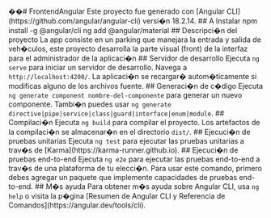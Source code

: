 ��#   F r o n t e n d A n g u l a r 
 
 
 
 E s t e   p r o y e c t o   f u e   g e n e r a d o   c o n   [ A n g u l a r   C L I ] ( h t t p s : / / g i t h u b . c o m / a n g u l a r / a n g u l a r - c l i )   v e r s i � n   1 8 . 2 . 1 4 . 
 
 
 
 # #   A   I n s t a l a r 
 
 n p m   i n s t a l l   - g   @ a n g u l a r / c l i 
 
 
 
 n g   a d d   @ a n g u l a r / m a t e r i a l 
 
 
 
 # #   D e s c r i p c i � n   d e l   p r o y e c t o 
 
 
 
 L a   a p p   c o n s i s t e   e n   u n   p a r k i n g   q u e   m a n e j a r a   l a   e n t r a d a   y   s a l i d a   d e   v e h � c u l o s ,   e s t e   p r o y e c t o   d e s a r r o l l a   l a   p a r t e   v i s u a l   ( f r o n t )   d e   l a   i n t e r f a z   p a r a   e l   a d m i n i s t r a d o r   d e   l a   a p l i c a c i � n 
 
 
 
 # #   S e r v i d o r   d e   d e s a r r o l l o 
 
 
 
 E j e c u t a   ` n g   s e r v e `   p a r a   i n i c i a r   u n   s e r v i d o r   d e   d e s a r r o l l o .   N a v e g a   a   ` h t t p : / / l o c a l h o s t : 4 2 0 0 / ` .   L a   a p l i c a c i � n   s e   r e c a r g a r �   a u t o m � t i c a m e n t e   s i   m o d i f i c a s   a l g u n o   d e   l o s   a r c h i v o s   f u e n t e . 
 
 
 
 # #   G e n e r a c i � n   d e   c � d i g o 
 
 
 
 E j e c u t a   ` n g   g e n e r a t e   c o m p o n e n t   n o m b r e - d e l - c o m p o n e n t e `   p a r a   g e n e r a r   u n   n u e v o   c o m p o n e n t e .   T a m b i � n   p u e d e s   u s a r   ` n g   g e n e r a t e   d i r e c t i v e | p i p e | s e r v i c e | c l a s s | g u a r d | i n t e r f a c e | e n u m | m o d u l e ` . 
 
 
 
 # #   C o m p i l a c i � n 
 
 
 
 E j e c u t a   ` n g   b u i l d `   p a r a   c o m p i l a r   e l   p r o y e c t o .   L o s   a r t e f a c t o s   d e   l a   c o m p i l a c i � n   s e   a l m a c e n a r � n   e n   e l   d i r e c t o r i o   ` d i s t / ` . 
 
 
 
 # #   E j e c u c i � n   d e   p r u e b a s   u n i t a r i a s 
 
 
 
 E j e c u t a   ` n g   t e s t `   p a r a   e j e c u t a r   l a s   p r u e b a s   u n i t a r i a s   a   t r a v � s   d e   [ K a r m a ] ( h t t p s : / / k a r m a - r u n n e r . g i t h u b . i o ) . 
 
 
 
 # #   E j e c u c i � n   d e   p r u e b a s   e n d - t o - e n d 
 
 
 
 E j e c u t a   ` n g   e 2 e `   p a r a   e j e c u t a r   l a s   p r u e b a s   e n d - t o - e n d   a   t r a v � s   d e   u n a   p l a t a f o r m a   d e   t u   e l e c c i � n .   P a r a   u s a r   e s t e   c o m a n d o ,   p r i m e r o   d e b e s   a g r e g a r   u n   p a q u e t e   q u e   i m p l e m e n t e   c a p a c i d a d e s   d e   p r u e b a s   e n d - t o - e n d . 
 
 
 
 # #   M � s   a y u d a 
 
 
 
 P a r a   o b t e n e r   m � s   a y u d a   s o b r e   A n g u l a r   C L I ,   u s a   ` n g   h e l p `   o   v i s i t a   l a   p � g i n a   [ R e s u m e n   d e   A n g u l a r   C L I   y   R e f e r e n c i a   d e   C o m a n d o s ] ( h t t p s : / / a n g u l a r . d e v / t o o l s / c l i ) . 
 
 
